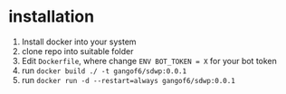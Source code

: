 # installation
1. Install docker into your system
2. clone repo into suitable folder
3. Edit `Dockerfile`, where change `ENV BOT_TOKEN = X` for your bot token
2. run `docker build ./ -t gangof6/sdwp:0.0.1`
3. run `docker run -d --restart=always gangof6/sdwp:0.0.1`